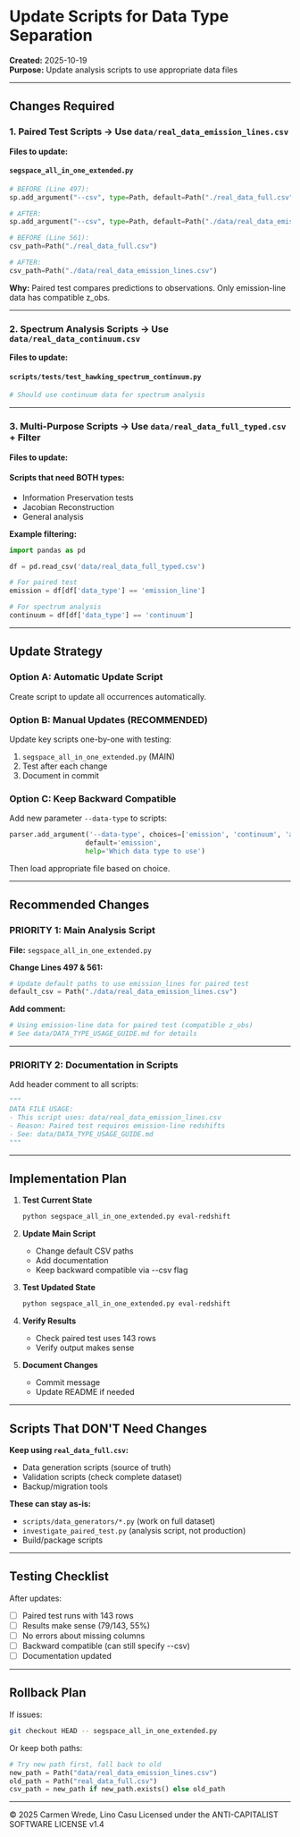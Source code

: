 # Update Scripts for Data Type Separation

**Created:** 2025-10-19  
**Purpose:** Update analysis scripts to use appropriate data files

---

## Changes Required

### 1. Paired Test Scripts → Use `data/real_data_emission_lines.csv`

**Files to update:**

#### `segspace_all_in_one_extended.py`
```python
# BEFORE (Line 497):
sp.add_argument("--csv", type=Path, default=Path("./real_data_full.csv"))

# AFTER:
sp.add_argument("--csv", type=Path, default=Path("./data/real_data_emission_lines.csv"))

# BEFORE (Line 561):
csv_path=Path("./real_data_full.csv")

# AFTER:
csv_path=Path("./data/real_data_emission_lines.csv")
```

**Why:** Paired test compares predictions to observations. Only emission-line data has compatible z_obs.

---

### 2. Spectrum Analysis Scripts → Use `data/real_data_continuum.csv`

**Files to update:**

#### `scripts/tests/test_hawking_spectrum_continuum.py`
```python
# Should use continuum data for spectrum analysis
```

---

### 3. Multi-Purpose Scripts → Use `data/real_data_full_typed.csv` + Filter

**Files to update:**

#### Scripts that need BOTH types:
- Information Preservation tests
- Jacobian Reconstruction
- General analysis

**Example filtering:**
```python
import pandas as pd

df = pd.read_csv('data/real_data_full_typed.csv')

# For paired test
emission = df[df['data_type'] == 'emission_line']

# For spectrum analysis
continuum = df[df['data_type'] == 'continuum']
```

---

## Update Strategy

### Option A: Automatic Update Script
Create script to update all occurrences automatically.

### Option B: Manual Updates (RECOMMENDED)
Update key scripts one-by-one with testing:
1. `segspace_all_in_one_extended.py` (MAIN)
2. Test after each change
3. Document in commit

### Option C: Keep Backward Compatible
Add new parameter `--data-type` to scripts:
```python
parser.add_argument('--data-type', choices=['emission', 'continuum', 'all'], 
                   default='emission',
                   help='Which data type to use')
```

Then load appropriate file based on choice.

---

## Recommended Changes

### PRIORITY 1: Main Analysis Script

**File:** `segspace_all_in_one_extended.py`

**Change Lines 497 & 561:**
```python
# Update default paths to use emission_lines for paired test
default_csv = Path("./data/real_data_emission_lines.csv")
```

**Add comment:**
```python
# Using emission-line data for paired test (compatible z_obs)
# See data/DATA_TYPE_USAGE_GUIDE.md for details
```

---

### PRIORITY 2: Documentation in Scripts

Add header comment to all scripts:
```python
"""
DATA FILE USAGE:
- This script uses: data/real_data_emission_lines.csv
- Reason: Paired test requires emission-line redshifts
- See: data/DATA_TYPE_USAGE_GUIDE.md
"""
```

---

## Implementation Plan

1. **Test Current State**
   ```bash
   python segspace_all_in_one_extended.py eval-redshift
   ```

2. **Update Main Script**
   - Change default CSV paths
   - Add documentation
   - Keep backward compatible via --csv flag

3. **Test Updated State**
   ```bash
   python segspace_all_in_one_extended.py eval-redshift
   ```

4. **Verify Results**
   - Check paired test uses 143 rows
   - Verify output makes sense

5. **Document Changes**
   - Commit message
   - Update README if needed

---

## Scripts That DON'T Need Changes

**Keep using `real_data_full.csv`:**
- Data generation scripts (source of truth)
- Validation scripts (check complete dataset)
- Backup/migration tools

**These can stay as-is:**
- `scripts/data_generators/*.py` (work on full dataset)
- `investigate_paired_test.py` (analysis script, not production)
- Build/package scripts

---

## Testing Checklist

After updates:
- [ ] Paired test runs with 143 rows
- [ ] Results make sense (79/143, 55%)
- [ ] No errors about missing columns
- [ ] Backward compatible (can still specify --csv)
- [ ] Documentation updated

---

## Rollback Plan

If issues:
```bash
git checkout HEAD -- segspace_all_in_one_extended.py
```

Or keep both paths:
```python
# Try new path first, fall back to old
new_path = Path("data/real_data_emission_lines.csv")
old_path = Path("real_data_full.csv")
csv_path = new_path if new_path.exists() else old_path
```

---

© 2025 Carmen Wrede, Lino Casu
Licensed under the ANTI-CAPITALIST SOFTWARE LICENSE v1.4
